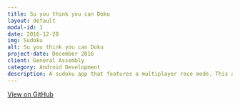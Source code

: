 ```yaml
---
title: Su you think you can Doku
layout: default
modal-id: 1
date: 2016-12-28
img: Sudoku
alt: Su you think you can Doku
project-date: December 2016
client: General Assembly
category: Android Development
description: A sudoku app that features a multiplayer race mode. This app is heavy on logic but also implements Google Play Games Services.
---
```

<div class="center-links">
    <a class="btn btn-md btn-outline github-project-link" href="https://github.com/ScottLindley/Su-you-think-you-can-Doku" target="_blank">
        <i class="fa fa-github"></i>
        <span class="small">View on GitHub</span>
    </a>
</div>

